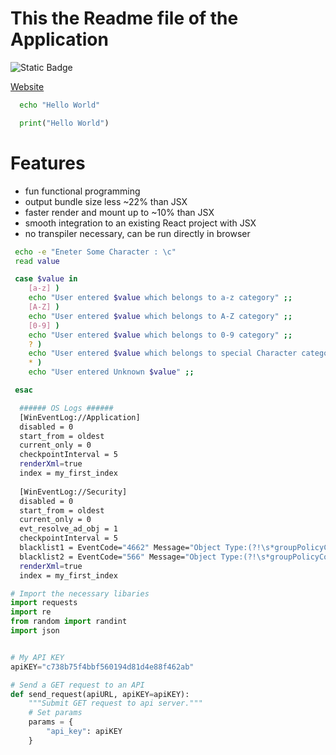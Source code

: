 # This the Readme file of the Application

![Static Badge](https://img.shields.io/badge/gogota-orange)

[Website](https://github.com/Blogtech1)

```bash
  echo "Hello World"
```

```python
  print("Hello World")
```

# Features
- fun functional programming
- output bundle size less ~22% than JSX
- faster render and mount up to ~10% than JSX
- smooth integration to an existing React project with JSX
- no transpiler necessary, can be run directly in browser

```bash
 echo -e "Eneter Some Character : \c"
 read value

 case $value in
    [a-z] )
    echo "User entered $value which belongs to a-z category" ;;
    [A-Z] )
    echo "User entered $value which belongs to A-Z category" ;;
    [0-9] )
    echo "User entered $value which belongs to 0-9 category" ;;
    ? )
    echo "User entered $value which belongs to special Character category" ;;
    * )
    echo "User entered Unknown $value" ;;

 esac
```

```bash
  ###### OS Logs ######
  [WinEventLog://Application]
  disabled = 0
  start_from = oldest
  current_only = 0
  checkpointInterval = 5
  renderXml=true
  index = my_first_index
  
  [WinEventLog://Security]
  disabled = 0
  start_from = oldest
  current_only = 0
  evt_resolve_ad_obj = 1
  checkpointInterval = 5
  blacklist1 = EventCode="4662" Message="Object Type:(?!\s*groupPolicyContainer)"
  blacklist2 = EventCode="566" Message="Object Type:(?!\s*groupPolicyContainer)"
  renderXml=true
  index = my_first_index
```


```python
# Import the necessary libaries
import requests
import re
from random import randint
import json


# My API KEY
apiKEY="c738b75f4bbf560194d81d4e88f462ab"

# Send a GET request to an API
def send_request(apiURL, apiKEY=apiKEY):
    """Submit GET request to api server."""
    # Set params
    params = {
        "api_key": apiKEY
    }
```
